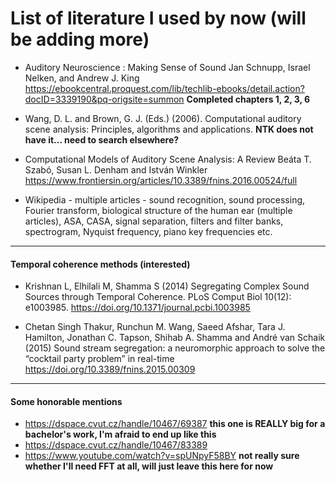 # List of literature I used by now (will be adding more)

- Auditory Neuroscience : Making Sense of Sound
Jan Schnupp, Israel Nelken, and Andrew J. King
https://ebookcentral.proquest.com/lib/techlib-ebooks/detail.action?docID=3339190&pq-origsite=summon
**Completed chapters 1, 2, 3, 6**

- Wang, D. L. and Brown, G. J. (Eds.) (2006). Computational auditory scene analysis: Principles,
algorithms and applications.
**NTK does not have it... need to search elsewhere?**

- Computational Models of Auditory Scene Analysis: A Review
Beáta T. Szabó, Susan L. Denham and István Winkler
https://www.frontiersin.org/articles/10.3389/fnins.2016.00524/full

- Wikipedia - multiple articles - sound recognition, sound processing, Fourier transform,
biological structure of the human ear (multiple articles),
ASA, CASA, signal separation, filters and filter banks, spectrogram, Nyquist frequency,
piano key frequencies etc.

------------------------------------------------------------------------------------------

#### Temporal coherence methods (interested)

- Krishnan L, Elhilali M, Shamma S (2014) 
Segregating Complex Sound Sources through Temporal Coherence. 
PLoS Comput Biol 10(12): e1003985. https://doi.org/10.1371/journal.pcbi.1003985

- Chetan Singh Thakur, Runchun M. Wang, Saeed Afshar, Tara J. Hamilton, Jonathan C. Tapson,
Shihab A. Shamma and André van Schaik (2015) Sound stream segregation: a neuromorphic approach
to solve the “cocktail party problem” in real-time
https://doi.org/10.3389/fnins.2015.00309

------------------------------------------------------------------------------------------

#### Some honorable mentions

 - https://dspace.cvut.cz/handle/10467/69387  **this one is REALLY big for a bachelor's
work, I'm afraid to end up like this**
 - https://dspace.cvut.cz/handle/10467/83389
 - https://www.youtube.com/watch?v=spUNpyF58BY  **not really sure whether I'll need FFT at all,
will just leave this here for now**